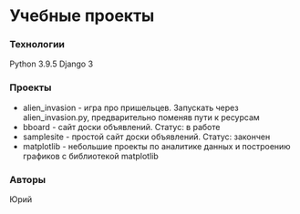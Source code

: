 # Учебные проекты

### Технологии
Python 3.9.5
Django 3

### Проекты
- alien_invasion - игра про пришельцев. Запускать через alien_invasion.py, предварительно поменяв пути к ресурсам
- bboard - сайт доски объявлений. Статус: в работе
- samplesite - простой сайт доски объявлений. Статус: закончен
- matplotlib - небольшие проекты по аналитике данных и построению графиков с библиотекой matplotlib

### Авторы
Юрий